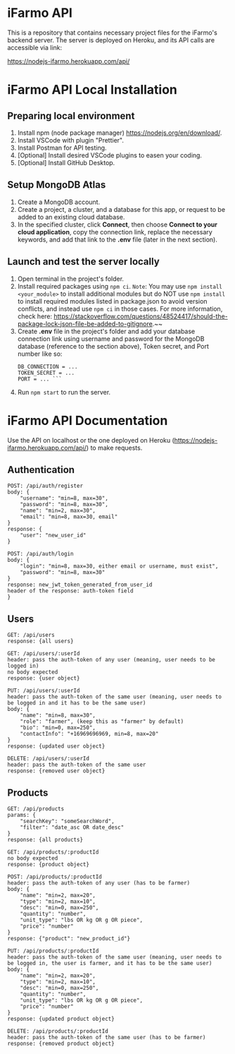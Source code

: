 # iFarmo API

This is a repository that contains necessary project files for the iFarmo's backend server. The server is deployed on Heroku, and its API calls are accessible via link:

https://nodejs-ifarmo.herokuapp.com/api/


# iFarmo API Local Installation

## Preparing local environment
1. Install npm (node package manager) https://nodejs.org/en/download/.
2. Install VSCode with plugin "Prettier".
3. Install Postman for API testing.
4. [Optional] Install desired VSCode plugins to easen your coding.
5. [Optional] Install GitHub Desktop.

## Setup MongoDB Atlas 
1. Create a MongoDB account.
2. Create a project, a cluster, and a database for this app, or request to be added to an existing cloud database.
3. In the specified cluster, click **Connect**, then choose **Connect to your cloud application**, copy the connection link, replace the necessary keywords, and add that link to the **.env** file (later in the next section).

## Launch and test the server locally
1. Open terminal in the project's folder.
2. Install required packages using ```npm ci```.
`Note`: You may use ```npm install <your_module>``` to install additional modules but do NOT use ```npm install``` to install required modules listed in package.json to avoid version conflicts, and instead use ```npm ci``` in those cases. For more information, check here: https://stackoverflow.com/questions/48524417/should-the-package-lock-json-file-be-added-to-gitignore.~~
3. Create **.env** file in the project's folder and add your database connection link using username and password for the MongoDB database (reference to the section above), Token secret, and Port number like so:
    ```
    DB_CONNECTION = ...
    TOKEN_SECRET = ...
    PORT = ... ```
4. Run ```npm start``` to run the server.

# iFarmo API Documentation

Use the API on localhost or the one deployed on Heroku (https://nodejs-ifarmo.herokuapp.com/api/) to make requests.

## Authentication

```
POST: /api/auth/register
body: {
    "username": "min=8, max=30",
    "password": "min=8, max=30",
    "name": "min=2, max=30",
    "email": "min=8, max=30, email"
}
response: {
    "user": "new_user_id"
}

POST: /api/auth/login
body: {
    "login": "min=8, max=30, either email or username, must exist",
    "password": "min=8, max=30"
}
response: new_jwt_token_generated_from_user_id
header of the response: auth-token field
}
```

## Users

```
GET: /api/users
response: {all users}

GET: /api/users/:userId
header: pass the auth-token of any user (meaning, user needs to be logged in)
no body expected
response: {user object}

PUT: /api/users/:userId
header: pass the auth-token of the same user (meaning, user needs to be logged in and it has to be the same user)
body: {
    "name": "min=8, max=30",
    "role": "farmer", (keep this as "farmer" by default)
    "bio": "min=0, max=250",
    "contactInfo": "+16969696969, min=8, max=20"
}
response: {updated user object}

DELETE: /api/users/:userId
header: pass the auth-token of the same user
response: {removed user object}
```

## Products

```
GET: /api/products
params: {
    "searchKey": "someSearchWord",
    "filter": "date_asc OR date_desc" 
}
response: {all products}

GET: /api/products/:productId
no body expected
response: {product object}

POST: /api/products/:productId
header: pass the auth-token of any user (has to be farmer)
body: {
    "name": "min=2, max=20",
    "type": "min=2, max=10",
    "desc": "min=0, max=250",
    "quantity": "number",
    "unit_type": "lbs OR kg OR g OR piece",
    "price": "number"
}
response: {"product": "new_product_id"}

PUT: /api/products/:productId
header: pass the auth-token of the same user (meaning, user needs to be logged in, the user is farmer, and it has to be the same user)
body: {
    "name": "min=2, max=20",
    "type": "min=2, max=10",
    "desc": "min=0, max=250",
    "quantity": "number",
    "unit_type": "lbs OR kg OR g OR piece",
    "price": "number"
}
response: {updated product object}

DELETE: /api/products/:productId
header: pass the auth-token of the same user (has to be farmer)
response: {removed product object}
```
